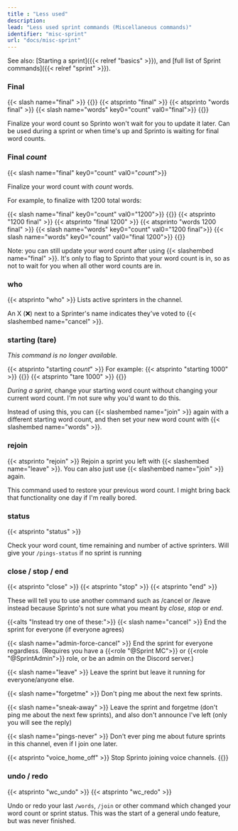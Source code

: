 ```yaml
---
title : "Less used"
description: 
lead: "Less used sprint commands (Miscellaneous commands)"
identifier: "misc-sprint"
url: "docs/misc-sprint"
---
```

See also: [Starting a sprint]({{< relref "basics" >}}), and [full list of Sprint commands]({{< relref "sprint" >}}).

### Final

{{< slash name="final" >}}
{{<alts>}}
{{< atsprinto "final" >}}
{{< atsprinto "words final" >}}
{{< slash name="words" key0="count" val0="final">}}
{{</alts>}}

Finalize your word count so Sprinto won't wait for you to update it later. Can be used during a sprint or when time's up and Sprinto is waiting for final word counts.

### Final _count_

{{< slash name="final" key0="count" val0="_count_">}}

Finalize your word count with _count_ words. 

For example, to finalize with 1200 total words:

{{< slash name="final" key0="count" val0="1200">}}
{{<alts>}}
{{< atsprinto "1200 final" >}}
{{< atsprinto "final 1200" >}}
{{< atsprinto "words 1200 final" >}}
{{< slash name="words" key0="count" val0="1200 final">}}
{{< slash name="words" key0="count" val0="final 1200">}}
{{</alts>}}

Note: you can still update your word count after using {{< slashembed name="final" >}}. It's only to flag to Sprinto that your word count is in, so as not to wait for you when all other word counts are in.

### who

{{< atsprinto "who" >}}
Lists active sprinters in the channel. 

An X (❌) next to a Sprinter's name indicates they've voted to {{< slashembed name="cancel" >}}.

### starting (tare)

_This command is no longer available._

{{< atsprinto "starting _count_" >}}
For example:
{{< atsprinto "starting 1000" >}}
{{<alts>}}
{{< atsprinto "tare 1000" >}}
{{</alts>}}

_During a sprint,_ change your starting word count without changing your current word count. I'm not sure why you'd want to do this. 

Instead of using this, you can {{< slashembed name="join" >}} again with a different starting word count, and then set your new word count with {{< slashembed name="words" >}}.

### rejoin

{{< atsprinto "rejoin" >}}
Rejoin a sprint you left with {{< slashembed name="leave" >}}. You can also just use {{< slashembed name="join" >}} again.

This command used to restore your previous word count. I might bring back that functionality one day if I'm really bored.

### status
{{< atsprinto "status" >}}

Check your word count, time remaining and number of active sprinters. Will give your `/pings-status` if no sprint is running 

### close / stop / end

{{< atsprinto "close" >}}
{{< atsprinto "stop" >}}
{{< atsprinto "end" >}}

These will tell you to use another command such as /cancel or /leave instead because Sprinto's not sure what you meant by _close_, _stop_ or _end_.

{{<alts "Instead try one of these:">}}
{{< slash name="cancel" >}}
End the sprint for everyone (if everyone agrees)

{{< slash name="admin-force-cancel" >}}
End the sprint for everyone regardless. (Requires you have a {{<role "@Sprint MC">}} or {{<role "@SprintAdmin">}} role, or be an admin on the Discord server.)

{{< slash name="leave" >}}
Leave the sprint but leave it running for everyone/anyone else.

{{< slash name="forgetme" >}}
Don't ping me about the next few sprints.

{{< slash name="sneak-away" >}}
Leave the sprint and forgetme (don't ping me about the next few sprints), and also don't announce I've left (only you will see the reply)

{{< slash name="pings-never" >}}
Don't ever ping me about future sprints in this channel, even if I join one later.

{{< atsprinto "voice_home_off" >}}
Stop Sprinto joining voice channels.
{{</alts>}}

### undo / redo

{{< atsprinto "wc_undo" >}}
{{< atsprinto "wc_redo" >}}

Undo or redo your last `/words`, `/join` or other command which changed your word count or sprint status. This was the start of a general undo feature, but was never finished.

<!-- | `/words reset`| Same as `/words 0 new` | -->